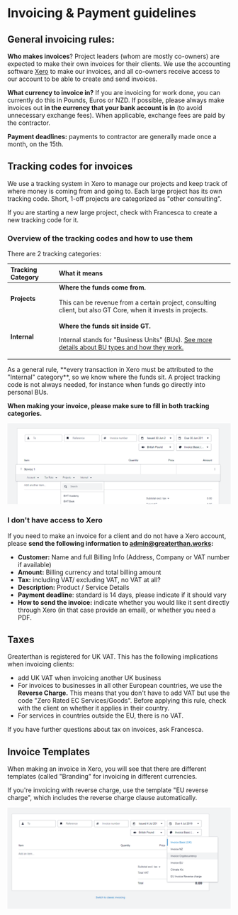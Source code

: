 # Invoicing & Payment guidelines

## **General invoicing rules:** 

**Who makes invoices**? Project leaders \(whom are mostly co-owners\) are expected to make their own invoices for their clients. We use the accounting software [Xero](http://xero.co) to make our invoices, and all co-owners receive access to our account to be able to create and send invoices. 

**What currency to invoice in?** If you are invoicing for work done, you can currently do this in Pounds, Euros or NZD. If possible, please always make invoices out **in the currency that your bank account is in** \(to avoid unnecessary exchange fees\). When applicable, exchange fees are paid by the contractor. 

**Payment deadlines:** payments to contractor are generally made once a month, on the 15th.  

## Tracking codes for invoices

We use a tracking system in Xero to manage our projects and keep track of where money is coming from and going to. Each large project has its own tracking code. Short, 1-off projects are categorized as "other consulting". 

If you are starting a new large project, check with Francesca to create a new tracking code for it. 

### Overview of the tracking codes and how to use them

There are 2 tracking categories:

<table>
  <thead>
    <tr>
      <th style="text-align:left">Tracking Category</th>
      <th style="text-align:left">What it means</th>
    </tr>
  </thead>
  <tbody>
    <tr>
      <td style="text-align:left"><b>Projects         </b>
      </td>
      <td style="text-align:left"><b>Where the funds come from.</b><em><br /><br /></em>This can be revenue
        from a certain project, consulting client, but also GT Core, when it invests
        in projects.</td>
    </tr>
    <tr>
      <td style="text-align:left"><b>Internal</b>
      </td>
      <td style="text-align:left">
        <p><b> Where the funds sit inside GT. </b>
          <br />
        </p>
        <p>Internal stands for &quot;Business Units&quot; (BUs). <a href="business-units.md">See more details about BU types and how they work.</a>
        </p>
      </td>
    </tr>
  </tbody>
</table>As a general rule, **every transaction in Xero must be attributed to the "Internal" category**, so we know where the funds sit. A project tracking code is not always needed, for instance when funds go directly into personal BUs. 

**When making your invoice, please make sure to fill in both tracking categories.** 

![](../../.gitbook/assets/image%20%287%29.png)



### I don't have access to Xero

If you need to make an invoice for a client and do not have a Xero account, please **send the following information to admin@greaterthan.works:** 

* **Customer:** Name and full Billing Info \(Address, Company or VAT number if available\)
* **Amount:** Billing currency and total billing amount
* **Tax:** including VAT/ excluding VAT, no VAT at all? 
* **Description:** Product / Service Details 
* **Payment deadline**: standard is 14 days, please indicate if it should vary
* **How to send the invoice:** indicate whether you would like it sent directly through Xero \(in that case provide an email\), or whether you need a PDF.  

## Taxes

Greaterthan is registered for UK VAT. This has the following implications when invoicing clients: 

* add UK VAT when invoicing another UK business 
* For invoices to businesses in all other European countries, we use the **Reverse Charge.**  This means that you don't have to add VAT but use the code "Zero Rated EC Services/Goods". Before applying this rule, check with the client on whether it applies in their country.
* For services in countries outside the EU, there is no VAT.

If you have further questions about tax on invoices, ask Francesca. 

## Invoice Templates

When making an invoice in Xero, you will see that there are different templates \(called "Branding" for invoicing in different currencies. 

If you're invoicing with reverse charge, use the template "EU reverse charge", which includes the reverse charge clause automatically. 

![](../../.gitbook/assets/image%20%285%29.png)



